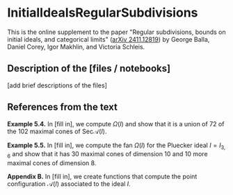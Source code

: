 # InitialIdealsRegularSubdivisions

This is the online supplement to the paper "Regular subdivisions, bounds on initial ideals, and categorical limits" (<a href="https://arxiv.org/abs/2411.12819">arXiv 2411.12819</a>) by George Balla, Daniel Corey, Igor Makhlin, and Victoria Schleis.

## Description of the [files / notebooks]

[add brief descriptions of the files]

## References from the text

**Example 5.4.** In [fill in], we compute $\Omega(I)$ and show that it is a union of 72 of the 102 maximal cones of $\mathrm{Sec} \mathcal{A}(I)$. 

**Example 5.5.** In [fill in], we compute the fan $\Omega(I)$ for the Pluecker ideal $I = I_{3,6}$ and show that it has 30 maximal cones of dimension 10 and 10 more maximal cones of dimension 8. 

**Appendix B.** In [fill in], we create functions that compute the point configuration $\mathcal{A}(I)$ associated to the ideal $I$. 
